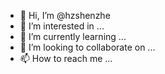 - 👋 Hi, I’m @hzshenzhe
- 👀 I’m interested in ...
- 🌱 I’m currently learning ...
- 💞️ I’m looking to collaborate on ...
- 📫 How to reach me ...

<!---
hzshenzhe/hzshenzhe is a ✨ special ✨ repository because its `README.md` (this file) appears on your GitHub profile.
You can click the Preview link to take a look at your changes.
--->
